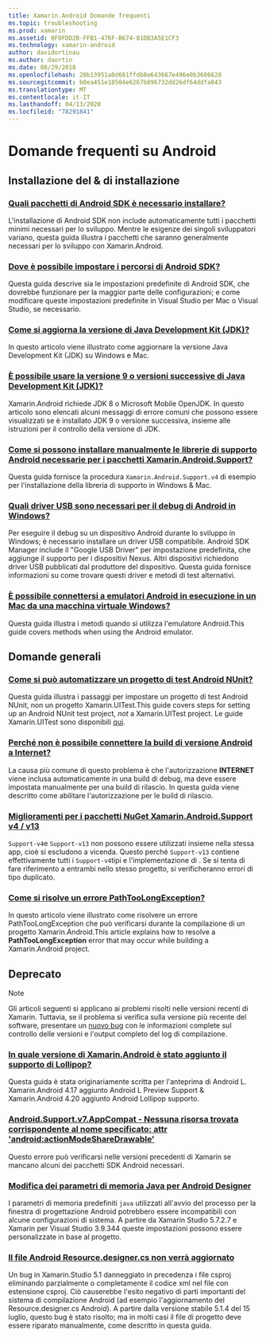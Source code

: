 ```yaml
---
title: Xamarin.Android Domande frequenti
ms.topic: troubleshooting
ms.prod: xamarin
ms.assetid: 0F0FDD2B-FFB1-476F-B674-81DB3A5E1CF3
ms.technology: xamarin-android
author: davidortinau
ms.author: daortin
ms.date: 08/29/2018
ms.openlocfilehash: 28b13951a0d681ffdb8e643667e496e0b3606628
ms.sourcegitcommit: b0ea451e18504e6267b896732dd26df64ddfa843
ms.translationtype: MT
ms.contentlocale: it-IT
ms.lasthandoff: 04/13/2020
ms.locfileid: "78291841"
---
```

# <a name="android-frequently-asked-questions"></a>Domande frequenti su Android

## <a name="installation--setup"></a>Installazione del & di installazione

### <a name="which-android-sdk-packages-should-i-install"></a>[Quali pacchetti di Android SDK è necessario installare?](install-android-sdk-packages.md)

L'installazione di Android SDK non include automaticamente tutti i pacchetti minimi necessari per lo sviluppo. Mentre le esigenze dei singoli sviluppatori variano, questa guida illustra i pacchetti che saranno generalmente necessari per lo sviluppo con Xamarin.Android.

### <a name="where-can-i-set-my-android-sdk-locations"></a>[Dove è possibile impostare i percorsi di Android SDK?](android-sdk-location.md)

Questa guida descrive sia le impostazioni predefinite di Android SDK, che dovrebbe funzionare per la maggior parte delle configurazioni; e come modificare queste impostazioni predefinite in Visual Studio per Mac o Visual Studio, se necessario.

### <a name="how-do-i-update-the-java-development-kit-jdk-version"></a>[Come si aggiorna la versione di Java Development Kit (JDK)?](update-jdk.md)

In questo articolo viene illustrato come aggiornare la versione Java Development Kit (JDK) su Windows e Mac.

### <a name="can-i-use-java-development-kit-jdk-version-9-or-later"></a>[È possibile usare la versione 9 o versioni successive di Java Development Kit (JDK)?](jdk9-errors.md)

Xamarin.Android richiede JDK 8 o Microsoft Mobile OpenJDK. In questo articolo sono elencati alcuni messaggi di errore comuni che possono essere visualizzati se è installato JDK 9 o versione successiva, insieme alle istruzioni per il controllo della versione di JDK.

### <a name="how-can-i-manually-install-the-android-support-libraries-required-by-the-xamarinandroidsupport-packages"></a>[Come si possono installare manualmente le librerie di supporto Android necessarie per i pacchetti Xamarin.Android.Support?](install-android-support-library.md)

Questa guida fornisce la procedura `Xamarin.Android.Support.v4` di esempio per l'installazione della libreria di supporto in Windows & Mac.

### <a name="what-usb-drivers-do-i-need-to-debug-android-on-windows"></a>[Quali driver USB sono necessari per il debug di Android in Windows?](android-drivers-debug-windows.md)

Per eseguire il debug su un dispositivo Android durante lo sviluppo in Windows; è necessario installare un driver USB compatibile. Android SDK Manager include il "Google USB Driver" per impostazione predefinita, che aggiunge il supporto per i dispositivi Nexus.
Altri dispositivi richiedono driver USB pubblicati dal produttore del dispositivo. Questa guida fornisce informazioni su come trovare questi driver e metodi di test alternativi.

### <a name="is-it-possible-to-connect-to-android-emulators-running-on-a-mac-from-a-windows-vm"></a>[È possibile connettersi a emulatori Android in esecuzione in un Mac da una macchina virtuale Windows?](connect-android-emulator-mac-windows.md)

Questa guida illustra i metodi quando si utilizza l'emulatore Android.This guide covers methods when using the Android emulator.

## <a name="general-questions"></a>Domande generali

### <a name="how-do-i-automate-an-android-nunit-test-project"></a>[Come si può automatizzare un progetto di test Android NUnit?](automate-android-nunit-test.md)

Questa guida illustra i passaggi per impostare un progetto di test Android NUnit, non un progetto Xamarin.UITest.This guide covers steps for setting up an Android NUnit test project, _not_ a Xamarin.UITest project. Le guide Xamarin.UITest sono disponibili [qui](/appcenter/test-cloud/preparing-for-upload).

### <a name="why-cant-my-android-release-build-connect-to-the-internet"></a>[Perché non è possibile connettere la build di versione Android a Internet?](android-internet.md)

La causa più comune di questo problema è che l'autorizzazione **INTERNET** viene inclusa automaticamente in una build di debug, ma deve essere impostata manualmente per una build di rilascio. In questa guida viene descritto come abilitare l'autorizzazione per le build di rilascio.

### <a name="smarter-xamarin-android-support-v4--v13-nuget-packages"></a>[Miglioramenti per i pacchetti NuGet Xamarin.Android.Support v4 / v13](android-support-v4v13-libraries.md)

`Support-v4`e `Support-v13` non possono essere utilizzati insieme nella stessa app, cioè si escludono a vicenda. Questo perché `Support-v13` contiene effettivamente tutti i `Support-v4`tipi e l'implementazione di . Se si tenta di fare riferimento a entrambi nello stesso progetto, si verificheranno errori di tipo duplicato.

### <a name="how-do-i-resolve-a-pathtoolongexception-error"></a>[Come si risolve un errore PathTooLongException?](path-too-long-exception.md)

In questo articolo viene illustrato come risolvere un errore PathTooLongException che può verificarsi durante la compilazione di un progetto Xamarin.Android.This article explains how to resolve a **PathTooLongException** error that may occur while building a Xamarin.Android project.

## <a name="deprecated"></a>Deprecato

> [!NOTE]
> Gli articoli seguenti si applicano ai problemi risolti nelle versioni recenti di Xamarin. Tuttavia, se il problema si verifica sulla versione più recente del software, presentare un [nuovo bug](~/cross-platform/troubleshooting/questions/howto-file-bug.md) con le informazioni complete sul controllo delle versioni e l'output completo del log di compilazione.

### <a name="what-version-of-xamarinandroid-added-lollipop-support"></a>[In quale versione di Xamarin.Android è stato aggiunto il supporto di Lollipop?](xa-lollipop.md)

Questa guida è stata originariamente scritta per l'anteprima di Android L. Xamarin.Android 4.17 aggiunto Android L Preview Support & Xamarin.Android 4.20 aggiunto Android Lollipop supporto.

### <a name="androidsupportv7appcompat---no-resource-found-that-matches-the-given-name-attr-androidactionmodesharedrawable"></a>[Android.Support.v7.AppCompat - Nessuna risorsa trovata corrispondente al nome specificato: attr 'android:actionModeShareDrawable'](missing-action-mode-share-drawable.md)

Questo errore può verificarsi nelle versioni precedenti di Xamarin se mancano alcuni dei pacchetti SDK Android necessari.

### <a name="adjusting-java-memory-parameters-for-the-android-designer"></a>[Modifica dei parametri di memoria Java per Android Designer](android-designer-java-memory.md)

I parametri di memoria predefiniti `java` utilizzati all'avvio del processo per la finestra di progettazione Android potrebbero essere incompatibili con alcune configurazioni di sistema. A partire da Xamarin Studio 5.7.2.7 e Xamarin per Visual Studio 3.9.344 queste impostazioni possono essere personalizzate in base al progetto.

### <a name="my-android-resourcedesignercs-file-will-not-update"></a>[Il file Android Resource.designer.cs non verrà aggiornato](resource-designer-wont-update.md)

Un bug in Xamarin.Studio 5.1 danneggiato in precedenza i file csproj eliminando parzialmente o completamente il codice xml nel file con estensione csproj. Ciò causerebbe l'esito negativo di parti importanti del sistema di compilazione Android (ad esempio l'aggiornamento del Resource.designer.cs Android). A partire dalla versione stabile 5.1.4 del 15 luglio, questo bug è stato risolto; ma in molti casi il file di progetto deve essere riparato manualmente, come descritto in questa guida.
